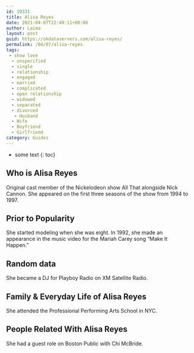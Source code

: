 ```yaml
---
id: 19331
title: Alisa Reyes
date: 2021-04-07T22:49:11+00:00
author: Laima
layout: post
guid: https://ukdataservers.com/alisa-reyes/
permalink: /04/07/alisa-reyes
tags:
 - show love
  - unspecified
  - single
  - relationship
  - engaged
  - married
  - complicated
  - open relationship
  - widowed
  - separated
  - divorced
   - Husband
  - Wife
  - Boyfriend
  - Girlfriend
category: Guides
---
```


* some text
{: toc}


## Who is Alisa Reyes
                  
                  
                  
Original cast member of the Nickelodeon show All That alongside Nick Cannon. She appeared on the first three seasons of the show from 1994 to 1997. 
                  
              
            
              
            
                
                
                
## Prior to Popularity
                  
                  
                  
She started modeling when she was eight. In 1992, she made an appearance in the music video for the Mariah Carey song &#8220;Make It Happen.&#8221; 
                  
              
            
              
            
                
                
                
## Random data
                  
                  
                  
She became a DJ for Playboy Radio on XM Satellite Radio.
                  
              
            
              
            
                
                
                
## Family & Everyday Life of Alisa Reyes
                  
                  
                  
She attended the Professional Performing Arts School in NYC.
                  
              
            
              
            
                
                
                
## People Related With Alisa Reyes
                  
                  
                  
She had a guest role on Boston Public with Chi McBride.
                  
              
            
              
            
                
              
            
              
              
            
            
              
            
          
          
          